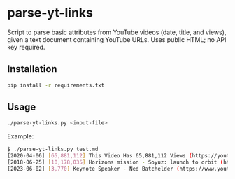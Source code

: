 # parse-yt-links
Script to parse basic attributes from YouTube videos (date, title, and views), given a text document containing YouTube URLs.
Uses public HTML; no API key required.


## Installation
```bash
pip install -r requirements.txt
```

## Usage
```bash
./parse-yt-links.py <input-file>
```

Example:
```bash
$ ./parse-yt-links.py test.md
[2020-04-06] [65,881,112] This Video Has 65,881,112 Views (https://youtu.be/BxV14h0kFs0)
[2018-06-25] [10,178,035] Horizons mission - Soyuz: launch to orbit (https://www.youtube.com/watch?v=fr_hXLDLc38)
[2023-06-02] [3,770] Keynote Speaker - Ned Batchelder (https://www.youtube.com/watch?v=n5QaOADqSyY)
```